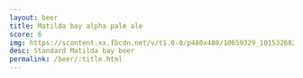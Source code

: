 ```yaml
---
layout: beer
title: Matilda bay alpha pale ale
score: 6
img: https://scontent.xx.fbcdn.net/v/t1.0-0/p480x480/10659329_10153268257393745_1308545288385225140_n.jpg?oh=fb9bd90b4f40c1351dd99c7d0545e098&oe=588C109E
desc: Standard Matilda bay beer
permalink: /beer/:title.html
---
```

